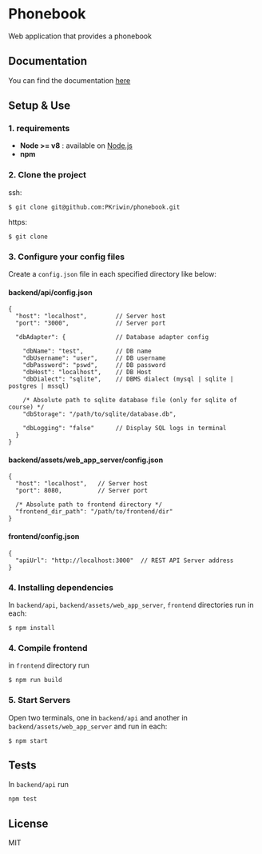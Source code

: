 # Phonebook

Web application that provides a phonebook

## Documentation

You can find the documentation [here](https://github.com/PKriwin/phonebook/wiki)

## Setup & Use

### 1. requirements

+ **Node >= v8** : available on [Node.js](https://nodejs.org/en/)
+ **npm**

### 2. Clone the project

ssh:
```
$ git clone git@github.com:PKriwin/phonebook.git
```

https:
```
$ git clone
```
### 3. Configure your config files

Create  a `config.json` file in each specified directory like below:

#### backend/api/config.json
```
{
  "host": "localhost",        // Server host
  "port": "3000",             // Server port

  "dbAdapter": {              // Database adapter config

    "dbName": "test",         // DB name
    "dbUsername": "user",     // DB username
    "dbPassword": "pswd",     // DB password
    "dbHost": "localhost",    // DB Host
    "dbDialect": "sqlite",    // DBMS dialect (mysql | sqlite | postgres | mssql)

    /* Absolute path to sqlite database file (only for sqlite of course) */
    "dbStorage": "/path/to/sqlite/database.db",    

    "dbLogging": "false"      // Display SQL logs in terminal
  }
}
```

#### backend/assets/web_app_server/config.json
```
{
  "host": "localhost",   // Server host
  "port": 8080,          // Server port

  /* Absolute path to frontend directory */
  "frontend_dir_path": "/path/to/frontend/dir"
}
```

#### frontend/config.json
```
{
  "apiUrl": "http://localhost:3000"  // REST API Server address
}
```

### 4. Installing dependencies
In `backend/api`, `backend/assets/web_app_server`,  `frontend` directories run in each:
```
$ npm install
```

### 4. Compile frontend

in `frontend` directory  run
```
$ npm run build
```

### 5. Start Servers
Open two terminals, one in `backend/api` and another in `backend/assets/web_app_server` and run in each:
```
$ npm start
```
## Tests
In `backend/api` run
```
npm test
```

## License
MIT
